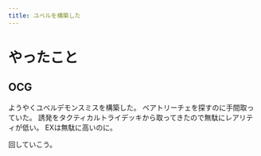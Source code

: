 ```yaml
---
title: ユベルを構築した
---
```


# やったこと

## OCG

ようやくユベルデモンスミスを構築した。
ベアトリーチェを探すのに手間取っていた。
誘発をタクティカルトライデッキから取ってきたので無駄にレアリティが低い。
EXは無駄に高いのに。

回していこう。
